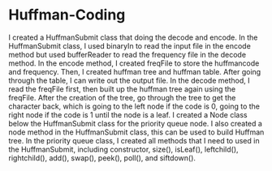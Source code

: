 # Huffman-Coding

I created a HuffmanSubmit class that doing the decode and encode. In the HuffmanSubmit class, I used binaryIn to read the input file in the encode method but used bufferReader to read the frequency file in the decode method. 
In the encode method, I created freqFile to store the huffmancode and frequency. Then, I created huffman tree and huffman table. After going through the table, I can write out the output file. In the decode method, I read the freqFile first, then built up the huffman tree again using the freqFile. After the creation of the tree, go through the tree to get the character back, which is going to the left node if the code is 0, going to the right node if the code is 1 until the node is a leaf. I created a Node class below the HuffmanSubmit class for the priority queue node. I also created a node method in the HuffmanSubmit class, this can be used to build Huffman tree.
In the priority queue class, I created all methods that I need to used in the HuffmanSubmit, including constructor, size(), isLeaf(), leftchild(), rightchild(), add(), swap(), peek(), poll(), and siftdown().
